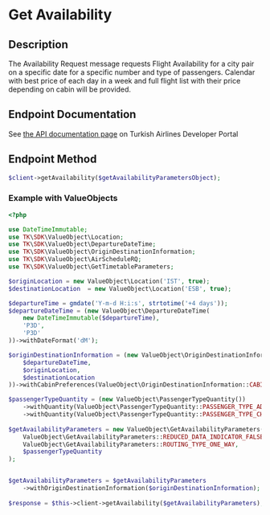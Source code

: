 # Get Availability

## Description

The Availability Request message requests Flight Availability for a city pair on a specific date for a specific number and type of passengers. Calendar with best price of each day in a week and full flight list with their price depending on cabin will be provided. 
## Endpoint Documentation

See [the API documentation page](https://developer.turkishairlines.com/documentation/GetAvailability) on Turkish Airlines Developer Portal

## Endpoint Method
```php
$client->getAvailability($getAvailabilityParametersObject);

```


### Example with ValueObjects
```php
<?php

use DateTimeImmutable;
use TK\SDK\ValueObject\Location;
use TK\SDK\ValueObject\DepartureDateTime;
use TK\SDK\ValueObject\OriginDestinationInformation;
use TK\SDK\ValueObject\AirScheduleRQ;
use TK\SDK\ValueObject\GetTimetableParameters;

$originLocation = new ValueObject\Location('IST', true);
$destinationLocation  = new ValueObject\Location('ESB', true);

$departureTime = gmdate('Y-m-d H:i:s', strtotime('+4 days'));
$departureDateTime = (new ValueObject\DepartureDateTime(
	new DateTimeImmutable($departureTime),
	'P3D',
	'P3D'
))->withDateFormat('dM');

$originDestinationInformation = (new ValueObject\OriginDestinationInformation(
	$departureDateTime,
	$originLocation,
	$destinationLocation
))->withCabinPreferences(ValueObject\OriginDestinationInformation::CABIN_PREFERENCE_ECONOMY);

$passengerTypeQuantity = (new ValueObject\PassengerTypeQuantity())
	->withQuantity(ValueObject\PassengerTypeQuantity::PASSENGER_TYPE_ADULT, 1)
	->withQuantity(ValueObject\PassengerTypeQuantity::PASSENGER_TYPE_CHILD, 2);
	
$getAvailabilityParameters = new ValueObject\GetAvailabilityParameters(
	ValueObject\GetAvailabilityParameters::REDUCED_DATA_INDICATOR_FALSE,
	ValueObject\GetAvailabilityParameters::ROUTING_TYPE_ONE_WAY,
	$passengerTypeQuantity
);


$getAvailabilityParameters = $getAvailabilityParameters
	->withOriginDestinationInformation($originDestinationInformation);
        
$response = $this->client->getAvailability($getAvailabilityParameters);

```

